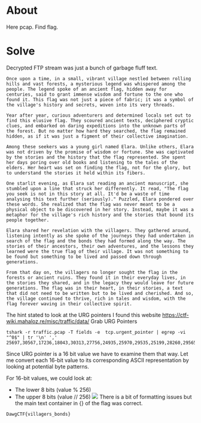 # About
Here pcap. Find flag.
# Solve
Decrypted FTP stream was just a bunch of garbage fluff text.
```
Once upon a time, in a small, vibrant village nestled between rolling hills and vast forests, a mysterious legend was whispered among the people. The legend spoke of an ancient flag, hidden away for centuries, said to grant immense wisdom and fortune to the one who found it. This flag was not just a piece of fabric; it was a symbol of the village's history and secrets, woven into its very threads.

Year after year, curious adventurers and determined locals set out to find this elusive flag. They scoured ancient texts, deciphered cryptic clues, and embarked on daring expeditions into the unknown parts of the forest. But no matter how hard they searched, the flag remained hidden, as if it was just a figment of their collective imagination.

Among these seekers was a young girl named Elara. Unlike others, Elara was not driven by the promise of wisdom or fortune. She was captivated by the stories and the history that the flag represented. She spent her days poring over old books and listening to the tales of the elders. Her heart was set on finding the flag, not for the glory, but to understand the stories it held within its fibers.

One starlit evening, as Elara sat reading an ancient manuscript, she stumbled upon a line that struck her differently. It read, "The flag you seek is not in this story at all. It'd be a waste of time analysing this text further (seriously)." Puzzled, Elara pondered over these words. She realized that the flag was never meant to be a physical object to be discovered in her story. Instead, maybe it was a metaphor for the village's rich history and the stories that bound its people together.

Elara shared her revelation with the villagers. They gathered around, listening intently as she spoke of the journeys they had undertaken in search of the flag and the bonds they had formed along the way. The stories of their ancestors, their own adventures, and the lessons they learned were the true flag of their village. It was not something to be found but something to be lived and passed down through generations.

From that day on, the villagers no longer sought the flag in the forests or ancient ruins. They found it in their everyday lives, in the stories they shared, and in the legacy they would leave for future generations. The flag was in their heart, in their stories, a text that did not need to be written but to be lived and cherished. And so, the village continued to thrive, rich in tales and wisdom, with the flag forever waving in their collective spirit.
```

The hint stated to look at the URG pointers
I found this website
https://ctf-wiki.mahaloz.re/misc/traffic/data/
Grab URG Pointers
```
tshark -r traffic.pcap -T fields -e  tcp.urgent_pointer | egrep -vi "^0$" | tr '\n' ','
25697,30567,17236,18043,30313,27756,24935,25970,29535,25199,28260,29565,10,   
```

Since URG pointer is a 16 bit value we have to examine them that way. Let me convert each 16-bit value to its corresponding ASCII representation by looking at potential byte patterns.

For 16-bit values, we could look at:
- The lower 8 bits (value % 256)
- The upper 8 bits (value // 256)
![](Images/Pasted%20image%2020250419190833.png)
There is a bit of formatting issues but the main text container in {} of the flag was correct.
```
DawgCTF{villagers_bonds}
```